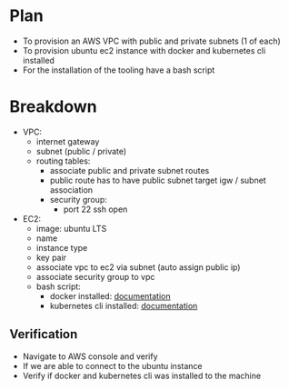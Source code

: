 # Plan
- To provision an AWS VPC with public and private subnets (1 of each)
- To provision ubuntu ec2 instance with docker and kubernetes cli installed
- For the installation of the tooling have a bash script

# Breakdown
- VPC:
    - internet gateway
    - subnet (public / private)
    - routing tables:
        - associate public and private subnet routes
        - public route has to have public subnet target igw / subnet association
        - security group:
            - port 22 ssh open
- EC2:
    - image: ubuntu LTS
    - name
    - instance type
    - key pair
    - associate vpc to ec2 via subnet (auto assign public ip)
    - associate security group to vpc
    - bash script:
        - docker installed: [documentation](https://docs.docker.com/engine/install/ubuntu/)
        - kubernetes cli installed: [documentation](https://kubernetes.io/docs/tasks/tools/install-kubectl-linux/)

## Verification
- Navigate to AWS console and verify 
- If we are able to connect to the ubuntu instance
- Verify if docker and kubernetes cli was installed to the machine